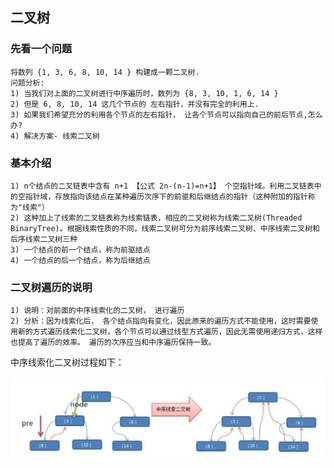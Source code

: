 ## 二叉树

### 先看一个问题
```text
将数列 {1, 3, 6, 8, 10, 14 } 构建成一颗二叉树.
问题分析:
1) 当我们对上面的二叉树进行中序遍历时，数列为 {8, 3, 10, 1, 6, 14 }
2) 但是 6, 8, 10, 14 这几个节点的 左右指针，并没有完全的利用上.
3) 如果我们希望充分的利用各个节点的左右指针， 让各个节点可以指向自己的前后节点,怎么办?
4) 解决方案- 线索二叉树
```
### 基本介绍
```text
1) n个结点的二叉链表中含有 n+1 【公式 2n-(n-1)=n+1】 个空指针域。利用二叉链表中的空指针域，存放指向该结点在某种遍历次序下的前驱和后继结点的指针（这种附加的指针称为"线索"）
2) 这种加上了线索的二叉链表称为线索链表，相应的二叉树称为线索二叉树(Threaded BinaryTree)。根据线索性质的不同，线索二叉树可分为前序线索二叉树、中序线索二叉树和后序线索二叉树三种
3) 一个结点的前一个结点，称为前驱结点
4) 一个结点的后一个结点，称为后继结点
```
### 二叉树遍历的说明
```text
1) 说明：对前面的中序线索化的二叉树， 进行遍历
2) 分析：因为线索化后， 各个结点指向有变化，因此原来的遍历方式不能使用，这时需要使用新的方式遍历线索化二叉树，各个节点可以通过线型方式遍历，因此无需使用递归方式，这样也提高了遍历的效率。 遍历的次序应当和中序遍历保持一致。
```

中序线索化二叉树过程如下：

![image](https://github.com/Tandoy/DataStructures-and-Algorithms/blob/master/DataStructures/images/%E4%BA%8C%E5%8F%89%E6%A0%91/%E4%B8%AD%E5%BA%8F%E7%BA%BF%E7%B4%A2%E5%8C%96%E4%BA%8C%E5%8F%89%E6%A0%91.png)